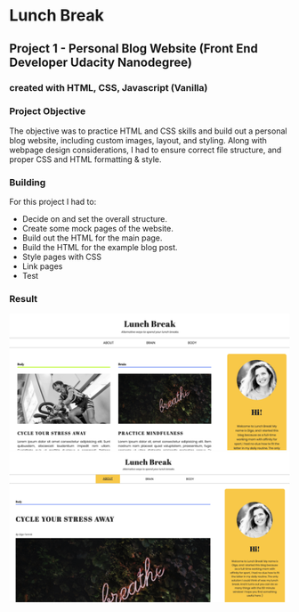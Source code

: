 # Lunch Break 

## Project 1 - Personal Blog Website (Front End Developer Udacity Nanodegree)
### created with HTML, CSS, Javascript (Vanilla)

### Project Objective
The objective was to practice HTML and CSS skills and build out a personal blog website, including custom images, layout, and styling. Along with webpage design considerations, I had to ensure correct file structure, and proper CSS and HTML formatting & style.

### Building
For this project I had to: 
* Decide on and set the overall structure. 
* Create some mock pages of the website. 
* Build out the HTML for the main page. 
* Build the HTML for the example blog post. 
* Style pages with CSS
* Link pages
* Test


### Result 
![About Page](https://github.com/tem-nik/Project-Previews/blob/master/Lunchbreak-About.png)
![About Page](https://github.com/tem-nik/Project-Previews/blob/master/Lunchbreak-Article.png)

